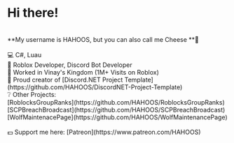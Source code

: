# Hi there!
<br />
**My username is HAHOOS, but you can also call me Cheese **🧀 <br />
<br />
💻 C#, Luau<br />
🤖 Roblox Developer, Discord Bot Developer<br />
🏰 Worked in Vinay's Kingdom (1M+ Visits on Roblox)<br />
🔨 Proud creator of [Discord.NET Project Template](https://github.com/HAHOOS/DiscordNET-Project-Template) <br />
❔ Other Projects: <br />
[RoblocksGroupRanks](https://github.com/HAHOOS/RoblocksGroupRanks) <br />
[SCPBreachBroadcast](https://github.com/HAHOOS/SCPBreachBroadcast) <br />
[WolfMaintenacePage](https://github.com/HAHOOS/WolfMaintenancePage) <br />
<br />
💵 Support me here: [Patreon](https://www.patreon.com/HAHOOS)<br />


